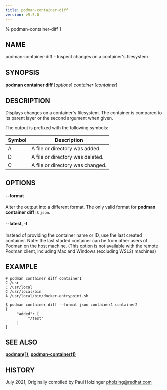 ```yaml
---
title: podman-container-diff
version: v5.5.0
---
```


% podman-container-diff 1

## NAME
podman\-container\-diff - Inspect changes on a container's filesystem

## SYNOPSIS
**podman container diff** [*options*] *container* [*container*]

## DESCRIPTION
Displays changes on a container's filesystem. The container is compared to its parent layer or the second argument when given.

The output is prefixed with the following symbols:

| Symbol | Description |
|--------|-------------|
| A | A file or directory was added.   |
| D | A file or directory was deleted. |
| C | A file or directory was changed. |

## OPTIONS

#### **--format**

Alter the output into a different format. The only valid format for **podman container diff** is `json`.


[//]: # (BEGIN included file options/latest.md)
#### **--latest**, **-l**

Instead of providing the container name or ID, use the last created container.
Note: the last started container can be from other users of Podman on the host machine.
(This option is not available with the remote Podman client, including Mac and Windows
(excluding WSL2) machines)

[//]: # (END   included file options/latest.md)

## EXAMPLE

```
# podman container diff container1
C /usr
C /usr/local
C /usr/local/bin
A /usr/local/bin/docker-entrypoint.sh
```

```
$ podman container diff --format json container1 container2
{
     "added": [
          "/test"
     ]
}
```

## SEE ALSO
**[podman(1)](podman.1.md)**, **[podman-container(1)](podman-container.1.md)**

## HISTORY
July 2021, Originally compiled by Paul Holzinger <pholzing@redhat.com>
